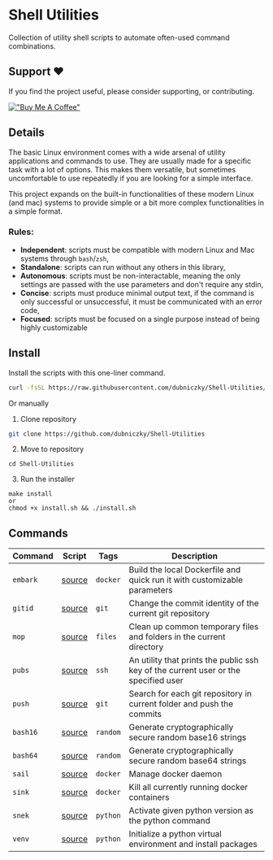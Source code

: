 # Shell Utilities

Collection of utility shell scripts to automate often-used command combinations.

## Support ❤️

If you find the project useful, please consider supporting, or contributing.

[!["Buy Me A Coffee"](https://www.buymeacoffee.com/assets/img/custom_images/orange_img.png)](https://www.buymeacoffee.com/dubniczky)

## Details

The basic Linux environment comes with a wide arsenal of utility applications and commands to use. They are usually made for a specific task with a lot of options. This makes them versatile, but sometimes uncomfortable to use repeatedly if you are looking for a simple interface.

This project expands on the built-in functionalities of these modern Linux (and mac) systems to provide simple or a bit more complex functionalities in a simple format.

### Rules:

- **Independent**: scripts must be compatible with modern Linux and Mac systems through `bash`/`zsh`,
- **Standalone**: scripts can run without any others in this library,
- **Autonomous**: scripts must be non-interactable, meaning the only settings are passed with the use parameters and don't require any stdin,
- **Concise**: scripts must produce minimal output text, if the command is only successful or unsuccessful, it must be communicated with an error code,
- **Focused**: scripts must be focused on a single purpose instead of being highly customizable

## Install

Install the scripts with this one-liner command.

```bash
curl -fsSL https://raw.githubusercontent.com/dubniczky/Shell-Utilities/main/setup.sh | sh -
```

Or manually

1. Clone repository

```bash
git clone https://github.com/dubniczky/Shell-Utilities
```

2. Move to repository

```
cd Shell-Utilities
```

3. Run the installer

```
make install
or
chmod +x install.sh && ./install.sh
```

## Commands

|Command|Script|Tags|Description|
|---|---|---|---|
|`embark`|[source](./scripts/embark.sh)|`docker`|Build the local Dockerfile and quick run it with customizable parameters|
|`gitid`|[source](./scripts/gitid.sh)|`git`|Change the commit identity of the current git repository|
|`mop`|[source](./scripts/mop.sh)|`files`|Clean up common temporary files and folders in the current directory|
|`pubs`|[source](./scripts/pubs.sh)|`ssh`|An utility that prints the public ssh key of the current user or the specified user|
|`push`|[source](./scripts/push.sh)|`git`|Search for each git repository in current folder and push the commits|
|`bash16`|[source](./scripts/bash16.sh)|`random`|Generate cryptographically secure random base16 strings|
|`bash64`|[source](./scripts/bash64.sh)|`random`|Generate cryptographically secure random base64 strings|
|`sail`|[source](./scripts/sail.sh)|`docker`|Manage docker daemon|
|`sink`|[source](./scripts/sink.sh)|`docker`|Kill all currently running docker containers|
|`snek`|[source](./scripts/snek.sh)|`python`|Activate given python version as the python command|
|`venv`|[source](./scripts/venv.sh)|`python`|Initialize a python virtual environment and install packages|
